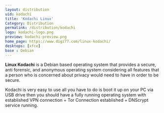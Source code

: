 ```yaml
---
layout: distribution
uid: kodachi
title: 'Kodachi Linux'
Category: Distribution
permalink: /distribution/kodachi
logo: kodachi-logo.png
preview: kodachi-preview.png
home_page: https://www.digi77.com/linux-kodachi/
desktops: [xfce]
base : Debian
---
```


**Linux Kodachi** is a Debian based operating system that provides a secure, anti forensic,
and anonymous operating system considering all features that a person who is concerned about privacy
would need to have in order to be secure.

Kodachi is very easy to use all you have to do is boot it up on your PC via USB drive then you should 
have a fully running operating system with established VPN connection + Tor Connection established + 
DNScrypt service running. 